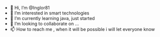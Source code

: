 - 👋 Hi, I’m @Inglor81
- 👀 I’m interested in smart technologies
- 🌱 I’m currently learning java, just started
- 💞️ I’m looking to collaborate on ...
- 📫 How to reach me , when it will be possible i will let everyone know

<!---
Inglor81/Inglor81 is a ✨ special ✨ repository because its `README.md` (this file) appears on your GitHub profile.
You can click the Preview link to take a look at your changes.
--->
